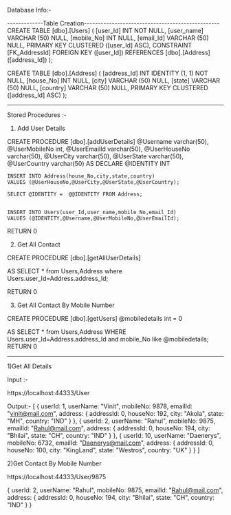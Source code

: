 ﻿

Database Info:-

-------------Table Creation-------------------------------------------------
CREATE TABLE [dbo].[Users] (
    [user_Id]   INT          NOT NULL,
    [user_name] VARCHAR (50) NULL,
    [mobile_No] INT          NULL,
    [email_Id]  VARCHAR (50) NULL,
    PRIMARY KEY CLUSTERED ([user_Id] ASC),
    CONSTRAINT [FK_AddressId] FOREIGN KEY ([user_Id]) REFERENCES [dbo].[Address] ([address_Id])
);


CREATE TABLE [dbo].[Address] (
    [address_Id] INT          IDENTITY (1, 1) NOT NULL,
    [house_No]   INT          NULL,
    [city]       VARCHAR (50) NULL,
    [state]      VARCHAR (50) NULL,
    [country]    VARCHAR (50) NULL,
    PRIMARY KEY CLUSTERED ([address_Id] ASC)
);



---------------------------------------------------------------------------------------------

Stored Procedures :-

1) Add User Details

CREATE PROCEDURE [dbo].[addUserDetails]
	@Username varchar(50),
	@UserMobileNo int,
	@UserEmailId varchar(50),
	@UserHouseNo varchar(50),
	@UserCity varchar(50),
	@UserState varchar(50),
	@UserCountry varchar(50)
AS
	DECLARE @IDENTITY INT

	INSERT INTO Address(house_No,city,state,country) 
	VALUES (@UserHouseNo,@UserCity,@UserState,@UserCountry);
	
	SELECT @IDENTITY =  @@IDENTITY FROM Address;


	INSERT INTO Users(user_Id,user_name,mobile_No,email_Id) 
	VALUES (@IDENTITY,@Username,@UserMobileNo,@UserEmailId);

	
RETURN 0



2) Get All Contact

CREATE PROCEDURE [dbo].[getAllUserDetails]
	
AS
	SELECT * from Users,Address where Users.user_Id=Address.address_Id;

RETURN 0






3) Get All Contact By Mobile Number

CREATE PROCEDURE [dbo].[getUsers]
	@mobiledetails int = 0
	
AS
	SELECT * from Users,Address WHERE Users.user_Id=Address.address_Id and mobile_No like @mobiledetails;
RETURN 0


-----------------------------------------------------------------------------------------------------------------------------------

1)Get All Details

Input :-

https://localhost:44333/User

Output:-
[
	{
		userId: 1,
		userName: "Vinit",
		mobileNo: 9878,
		emailId: "vinit@mail.com",
		address: {
					addressId: 0,
					houseNo: 192,
					city: "Akola",
					state: "MH",
					country: "IND"
				}
	},
	{
		userId: 2,
		userName: "Rahul",
		mobileNo: 9875,
		emailId: "Rahul@mail.com",
		address: {
					addressId: 0,
					houseNo: 194,
					city: "Bhilai",
					state: "CH",
					country: "IND"
				}
	},
	{
		userId: 10,
		userName: "Daenerys",
		mobileNo: 6732,
		emailId: "Daenerys@mail.com",
		address: {
					addressId: 0,
					houseNo: 100,
					city: "KingLand",
					state: "Westros",
					country: "UK"
				}
	}
]



2)Get Contact By Mobile Number


https://localhost:44333/User/9875

{
		userId: 2,
		userName: "Rahul",
		mobileNo: 9875,
		emailId: "Rahul@mail.com",
		address: {
					addressId: 0,
					houseNo: 194,
					city: "Bhilai",
					state: "CH",
					country: "IND"
				}
}

